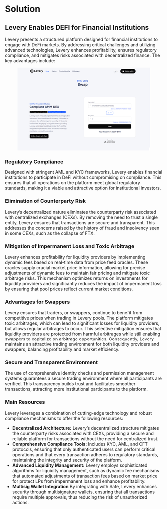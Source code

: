 # Solution

## Levery Enables DEFI for Financial Institutions

Levery presents a structured platform designed for financial institutions to engage with DeFi markets. By addressing critical challenges and utilizing advanced technologies, Levery enhances profitability, ensures regulatory compliance, and mitigates risks associated with decentralized finance. The key advantages include:

<figure><img src=".gitbook/assets/swap-screenshot.jpg" alt=""><figcaption></figcaption></figure>

### Regulatory Compliance

Designed with stringent AML and KYC frameworks, Levery enables financial institutions to participate in DeFi without compromising on compliance. This ensures that all operations on the platform meet global regulatory standards, making it a viable and attractive option for institutional investors.

### Elimination of Counterparty Risk

Levery’s decentralized nature eliminates the counterparty risk associated with centralized exchanges (CEXs). By removing the need to trust a single entity, Levery ensures that transactions are secure and transparent. This addresses the concerns raised by the history of fraud and insolvency seen in some CEXs, such as the collapse of FTX.

### Mitigation of Impermanent Loss and Toxic Arbitrage

Levery enhances profitability for liquidity providers by implementing dynamic fees based on real-time data from price feed oracles. These oracles supply crucial market price information, allowing for precise adjustments of dynamic fees to maintain fair pricing and mitigate toxic arbitrage risks. This mechanism optimizes returns on investments for liquidity providers and significantly reduces the impact of impermanent loss by ensuring that pool prices reflect current market conditions.

### Advantages for Swappers

Levery ensures that traders, or swappers, continue to benefit from competitive prices when trading in Levery pools. The platform mitigates toxic arbitrages, which can lead to significant losses for liquidity providers, but allows regular arbitrages to occur. This selective mitigation ensures that liquidity providers are protected from harmful arbitrages while still enabling swappers to capitalize on arbitrage opportunities. Consequently, Levery maintains an attractive trading environment for both liquidity providers and swappers, balancing profitability and market efficiency.

### Secure and Transparent Environment

The use of comprehensive identity checks and permission management systems guarantees a secure trading environment where all participants are verified. This transparency builds trust and facilitates smoother transactions, attracting more institutional participants to the platform.

### Main Resources

Levery leverages a combination of cutting-edge technology and robust compliance mechanisms to offer the following resources:

* **Decentralized Architecture:** Levery’s decentralized structure mitigates the counterparty risks associated with CEXs, providing a secure and reliable platform for transactions without the need for centralized trust.
* **Comprehensive Compliance Tools:** Includes KYC, AML, and CFT protocols, ensuring that only authenticated users can perform critical operations and that every transaction adheres to regulatory standards, maintaining the integrity and security of the platform.&#x20;
* **Advanced Liquidity Management:** Levery employs sophisticated algorithms for liquidity management, such as dynamic fee mechanisms that automated adjustments of transaction fees based on market price for protect LPs from impermanent loss and enhance profitability.
* **Multisig Wallet Integration** By integrating with Safe, Levery enhances security through multisignature wallets, ensuring that all transactions require multiple approvals, thus reducing the risk of unauthorized actions.
